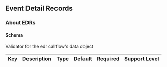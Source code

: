 ## Event Detail Records

### About EDRs

#### Schema

Validator for the edr callflow's data object



Key | Description | Type | Default | Required | Support Level
--- | ----------- | ---- | ------- | -------- | -------------
